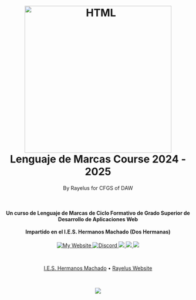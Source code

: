 
<h1 align="center">
  <br>
  <img src="https://icon-library.com/images/html5-icon-png/html5-icon-png-1.jpg" alt="HTML" width="400">
  <br>
  Lenguaje de Marcas Course 2024 - 2025
  <br>
</h1>
<p align="center">By Rayelus for CFGS of DAW</p><br>

<h4 align="center">Un curso de Lenguaje de Marcas de Ciclo Formativo de Grado Superior de Desarrollo de Aplicaciones Web</a>
	<br><br>Impartido en el I.E.S. Hermanos Machado (Dos Hermanas)
</h4>

<p align="center">
  <a href="https://rayelus.com">
    <img alt="My Website" src="https://img.shields.io/badge/My_Website-rayelus.com-orange">
  </a>
  <a href="https://discord.gg/erc">
    <img alt="Discord" src="https://img.shields.io/discord/960374224600592394?style=flat&logo=discord&logoColor=white&color=%23337aff">
  </a>
  <a href="https://www.jetbrains.com/es-es/idea/download">
      <img src="https://img.shields.io/badge/IntelliJ IDEA-%E2%98%BC-1EAEDB.svg">
  </a>
<a href="https://www.oracle.com/java/technologies/downloads/">
      <img src="https://img.shields.io/badge/jdk 23-%E2%98%BC-1EAEDB.svg">
  </a>
  <a href="https://www.paypal.me/RayPalmaMendez">
    <img src="https://img.shields.io/badge/$-Donate-2fe62c.svg?maxAge=2592000&amp;style=flat">
  </a>
</p>

<br>
<p align="center">
  <a href="https://ieshnosmachado.org/">I.E.S. Hermanos Machado</a> •
  <a href="https://rayelus.com">Rayelus Website</a>
</p>
<br>
<p align="center">
	<img src="https://ardas-it.com/uploads/images/blogs/giph.gif">
</p>
